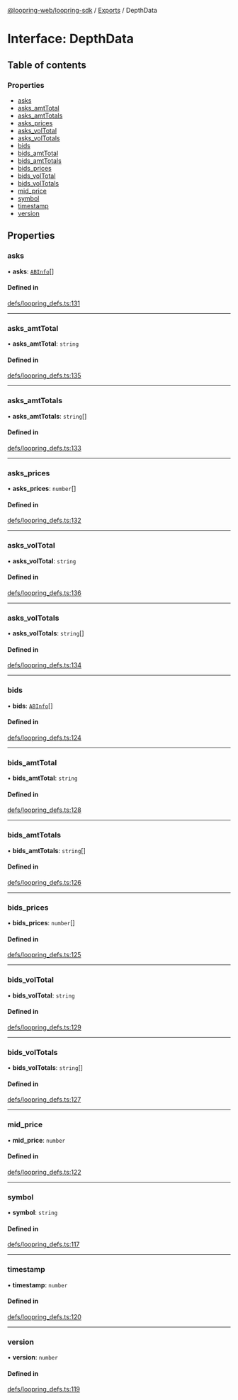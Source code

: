 [@loopring-web/loopring-sdk](../README.md) / [Exports](../modules.md) / DepthData

# Interface: DepthData

## Table of contents

### Properties

- [asks](DepthData.md#asks)
- [asks\_amtTotal](DepthData.md#asks_amttotal)
- [asks\_amtTotals](DepthData.md#asks_amttotals)
- [asks\_prices](DepthData.md#asks_prices)
- [asks\_volTotal](DepthData.md#asks_voltotal)
- [asks\_volTotals](DepthData.md#asks_voltotals)
- [bids](DepthData.md#bids)
- [bids\_amtTotal](DepthData.md#bids_amttotal)
- [bids\_amtTotals](DepthData.md#bids_amttotals)
- [bids\_prices](DepthData.md#bids_prices)
- [bids\_volTotal](DepthData.md#bids_voltotal)
- [bids\_volTotals](DepthData.md#bids_voltotals)
- [mid\_price](DepthData.md#mid_price)
- [symbol](DepthData.md#symbol)
- [timestamp](DepthData.md#timestamp)
- [version](DepthData.md#version)

## Properties

### asks

• **asks**: [`ABInfo`](ABInfo.md)[]

#### Defined in

[defs/loopring_defs.ts:131](https://github.com/Loopring/loopring_sdk/blob/f560ad6/src/defs/loopring_defs.ts#L131)

___

### asks\_amtTotal

• **asks\_amtTotal**: `string`

#### Defined in

[defs/loopring_defs.ts:135](https://github.com/Loopring/loopring_sdk/blob/f560ad6/src/defs/loopring_defs.ts#L135)

___

### asks\_amtTotals

• **asks\_amtTotals**: `string`[]

#### Defined in

[defs/loopring_defs.ts:133](https://github.com/Loopring/loopring_sdk/blob/f560ad6/src/defs/loopring_defs.ts#L133)

___

### asks\_prices

• **asks\_prices**: `number`[]

#### Defined in

[defs/loopring_defs.ts:132](https://github.com/Loopring/loopring_sdk/blob/f560ad6/src/defs/loopring_defs.ts#L132)

___

### asks\_volTotal

• **asks\_volTotal**: `string`

#### Defined in

[defs/loopring_defs.ts:136](https://github.com/Loopring/loopring_sdk/blob/f560ad6/src/defs/loopring_defs.ts#L136)

___

### asks\_volTotals

• **asks\_volTotals**: `string`[]

#### Defined in

[defs/loopring_defs.ts:134](https://github.com/Loopring/loopring_sdk/blob/f560ad6/src/defs/loopring_defs.ts#L134)

___

### bids

• **bids**: [`ABInfo`](ABInfo.md)[]

#### Defined in

[defs/loopring_defs.ts:124](https://github.com/Loopring/loopring_sdk/blob/f560ad6/src/defs/loopring_defs.ts#L124)

___

### bids\_amtTotal

• **bids\_amtTotal**: `string`

#### Defined in

[defs/loopring_defs.ts:128](https://github.com/Loopring/loopring_sdk/blob/f560ad6/src/defs/loopring_defs.ts#L128)

___

### bids\_amtTotals

• **bids\_amtTotals**: `string`[]

#### Defined in

[defs/loopring_defs.ts:126](https://github.com/Loopring/loopring_sdk/blob/f560ad6/src/defs/loopring_defs.ts#L126)

___

### bids\_prices

• **bids\_prices**: `number`[]

#### Defined in

[defs/loopring_defs.ts:125](https://github.com/Loopring/loopring_sdk/blob/f560ad6/src/defs/loopring_defs.ts#L125)

___

### bids\_volTotal

• **bids\_volTotal**: `string`

#### Defined in

[defs/loopring_defs.ts:129](https://github.com/Loopring/loopring_sdk/blob/f560ad6/src/defs/loopring_defs.ts#L129)

___

### bids\_volTotals

• **bids\_volTotals**: `string`[]

#### Defined in

[defs/loopring_defs.ts:127](https://github.com/Loopring/loopring_sdk/blob/f560ad6/src/defs/loopring_defs.ts#L127)

___

### mid\_price

• **mid\_price**: `number`

#### Defined in

[defs/loopring_defs.ts:122](https://github.com/Loopring/loopring_sdk/blob/f560ad6/src/defs/loopring_defs.ts#L122)

___

### symbol

• **symbol**: `string`

#### Defined in

[defs/loopring_defs.ts:117](https://github.com/Loopring/loopring_sdk/blob/f560ad6/src/defs/loopring_defs.ts#L117)

___

### timestamp

• **timestamp**: `number`

#### Defined in

[defs/loopring_defs.ts:120](https://github.com/Loopring/loopring_sdk/blob/f560ad6/src/defs/loopring_defs.ts#L120)

___

### version

• **version**: `number`

#### Defined in

[defs/loopring_defs.ts:119](https://github.com/Loopring/loopring_sdk/blob/f560ad6/src/defs/loopring_defs.ts#L119)
